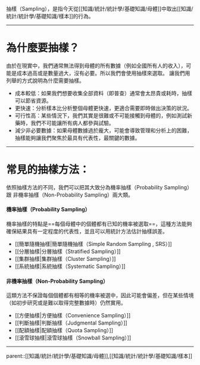 抽樣（Sampling），是指今天從[[知識/統計/統計學/基礎知識/母體]]中取出[[知識/統計/統計學/基礎知識/樣本]]的行為。

- - -
# 為什麼要抽樣？
由於在現實中，我們通常無法得到母體的所有數據（例如全國所有人的收入），可能是成本過高或是數量過大，沒有必要。所以我們會使用抽樣來選取。
讓我們用列舉的方式說明為什麼需要抽樣。
- 成本較低：如果我們想要收集全部資料（即普查）通常會太昂貴或耗時，抽樣可以節省資源。
- 更快速：分析樣本比分析整個母體更快速，更適合需要即時做出決策的狀況。
- 可行性高：某些情況下，我們其實是很難或不可能接觸到母體的，例如測試新藥時，我們不可能讓所有病人都參與試驗。
- 減少非必要數據：如果母體數據過於龐大，可能會導致管理和分析上的困難，抽樣能夠讓我們聚焦於最具有代表性，最關鍵的數據。
- - -
# 常見的抽樣方法：
依照抽樣方法的不同，我們可以把其大致分為機率抽樣（Probability Sampling）跟 非機率抽樣（Non-Probability Sampling）兩大類。

#### 機率抽樣（Probability Sampling）
機率抽樣的特點是==每個母體中的個體都有已知的機率被選取==，這種方法能夠確保結果具有一定程度的代表性，並且可以用統計方法估計抽樣誤差。
- [[簡單隨機抽樣|簡單隨機抽樣（Simple Random Sampling , SRS）]]
- [[分層抽樣|分層抽樣（Stratified Sampling）]]
- [[集群抽樣|集群抽樣（Cluster Sampling）]]
- [[系統抽樣|系統抽樣（Systematic Sampling）]]

#### 非機率抽樣（Non-Probability Sampling）
這類方法不保證每個個體都有相等的機率被選中，因此可能會偏差，但在某些情境（如初步研究或是難以取得完整數據時）仍然實用。
- [[方便抽樣|方便抽樣（Convenience Sampling）]]
- [[判斷抽樣|判斷抽樣（Judgmental Sampling）]]
- [[配額抽樣|配額抽樣（Quota Sampling）]]
- [[滾雪球抽樣|滾雪球抽樣（Snowball Sampling）]]
- - -
parent::[[知識/統計/統計學/基礎知識/母體]],[[知識/統計/統計學/基礎知識/樣本]]